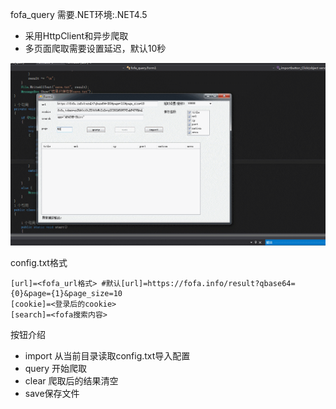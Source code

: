 fofa_query
需要.NET环境:.NET4.5
* 采用HttpClient和异步爬取
* 多页面爬取需要设置延迟，默认10秒

![](GIF.gif)

config.txt格式
```
[url]=<fofa_url格式> #默认[url]=https://fofa.info/result?qbase64={0}&page={1}&page_size=10
[cookie]=<登录后的cookie>
[search]=<fofa搜索内容>
```

按钮介绍
* import 从当前目录读取config.txt导入配置
* query 开始爬取
* clear 爬取后的结果清空
* save保存文件